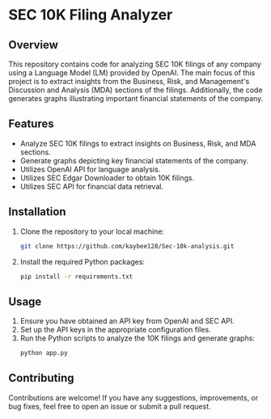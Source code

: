 # SEC 10K Filing Analyzer

## Overview
This repository contains code for analyzing SEC 10K filings of any company using a Language Model (LM) provided by OpenAI. The main focus of this project is to extract insights from the Business, Risk, and Management's Discussion and Analysis (MDA) sections of the filings. Additionally, the code generates graphs illustrating important financial statements of the company.

## Features
- Analyze SEC 10K filings to extract insights on Business, Risk, and MDA sections.
- Generate graphs depicting key financial statements of the company.
- Utilizes OpenAI API for language analysis.
- Utilizes SEC Edgar Downloader to obtain 10K filings.
- Utilizes SEC API for financial data retrieval.

## Installation
1. Clone the repository to your local machine:
   ```bash
   git clone https://github.com/kaybee128/Sec-10k-analysis.git
   ```
2. Install the required Python packages:
   ```bash
   pip install -r requirements.txt
   ```

## Usage
1. Ensure you have obtained an API key from OpenAI and SEC API.
2. Set up the API keys in the appropriate configuration files.
3. Run the Python scripts to analyze the 10K filings and generate graphs:
   ```bash
   python app.py
   ```
   

## Contributing
Contributions are welcome! If you have any suggestions, improvements, or bug fixes, feel free to open an issue or submit a pull request.
